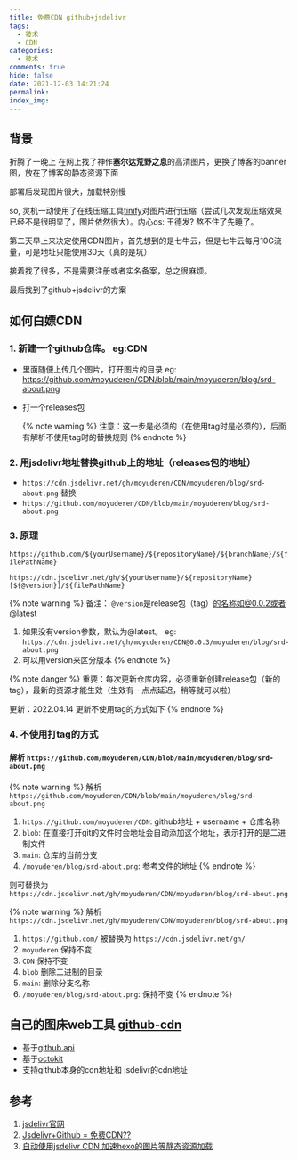 ```yaml
---
title: 免费CDN github+jsdelivr
tags:
  - 技术
  - CDN
categories:
  - 技术
comments: true
hide: false
date: 2021-12-03 14:21:24
permalink:
index_img:
---
```


## 背景

折腾了一晚上 在网上找了神作**塞尔达荒野之息**的高清图片，更换了博客的banner图，放在了博客的静态资源下面

部署后发现图片很大，加载特别慢

so, 灵机一动使用了在线压缩工具[tinify](https://tinify.cn/)对图片进行压缩（尝试几次发现压缩效果已经不是很明显了，图片依然很大）。内心os: 王德发? 熬不住了先睡了。

第二天早上来决定使用CDN图片，首先想到的是七牛云，但是七牛云每月10G流量，可是地址只能使用30天（真的是坑）

接着找了很多，不是需要注册或者实名备案，总之很麻烦。

最后找到了github+jsdelivr的方案

## 如何白嫖CDN

### 1. 新建一个github仓库。 eg:CDN

- 里面随便上传几个图片，打开图片的目录 eg: <https://github.com/moyuderen/CDN/blob/main/moyuderen/blog/srd-about.png>

- 打一个releases包

    {% note warning %}
    注意：这一步是必须的（在使用tag时是必须的），后面有解析不使用tag时的替换规则
    {% endnote %}

### 2. 用jsdelivr地址替换github上的地址（releases包的地址）

- `https://cdn.jsdelivr.net/gh/moyuderen/CDN/moyuderen/blog/srd-about.png`
替换
- `https://github.com/moyuderen/CDN/blob/main/moyuderen/blog/srd-about.png`

### 3. 原理

`https://github.com/${yourUsername}/${repositoryName}/${branchName}/${filePathName}`

`https://cdn.jsdelivr.net/gh/${yourUsername}/${repositoryName}[${@version}]/${filePathName}`

{% note warning %}
备注：
`@version`是release包（tag）的名称如@0.0.2或者@latest

1. 如果没有version参数，默认为@latest。 eg: `https://cdn.jsdelivr.net/gh/moyuderen/CDN@0.0.3/moyuderen/blog/srd-about.png`
2. 可以用version来区分版本
{% endnote %}

{% note danger %}
重要：每次更新仓库内容，必须重新创建release包（新的tag），最新的资源才能生效（生效有一点点延迟，稍等就可以啦）

更新：2022.04.14 更新不使用tag的方式如下
{% endnote %}

### 4. 不使用打tag的方式

#### 解析 `https://github.com/moyuderen/CDN/blob/main/moyuderen/blog/srd-about.png`

{% note warning %}
解析 `https://github.com/moyuderen/CDN/blob/main/moyuderen/blog/srd-about.png`

1. `https://github.com/moyuderen/CDN`:  github地址 + username + 仓库名称
2. `blob`:  在直接打开git的文件时会地址会自动添加这个地址，表示打开的是二进制文件
3. `main`:  仓库的当前分支
4. `/moyuderen/blog/srd-about.png`:  参考文件的地址
{% endnote %}

则可替换为 `https://cdn.jsdelivr.net/gh/moyuderen/CDN/moyuderen/blog/srd-about.png`

{% note warning %}
解析 `https://cdn.jsdelivr.net/gh/moyuderen/CDN/moyuderen/blog/srd-about.png`

1. `https://github.com/` 被替换为 `https://cdn.jsdelivr.net/gh/`
2. `moyuderen` 保持不变
3. `CDN` 保持不变
4. `blob` 删除二进制的目录
5. `main`:  删除分支名称
6. `/moyuderen/blog/srd-about.png`:  保持不变
{% endnote %}

## 自己的图床web工具 [github-cdn](https://cdn.moyuderen.fun)

- 基于[github api](https://docs.github.com/cn/rest/reference/repos#create-or-update-file-contents)
- 基于[octokit](https://github.com/octokit/core.js#readme)
- 支持github本身的cdn地址和 jsdelivr的cdn地址

## 参考

1. [jsdelivr官网](https://www.jsdelivr.com/?docs=gh)
2. [Jsdelivr+Github = 免费CDN??](https://cloud.tencent.com/developer/article/1847396)
3. [自动使用jsdelivr CDN 加速hexo的图片等静态资源加载](https://renzibei.com/2020/07/12/%E4%BD%BF%E7%94%A8jsdelivr-CDN-%E5%8A%A0%E9%80%9Fhexo%E7%9A%84%E5%9B%BE%E7%89%87%E7%AD%89%E9%9D%99%E6%80%81%E8%B5%84%E6%BA%90%E5%8A%A0%E8%BD%BD/)
